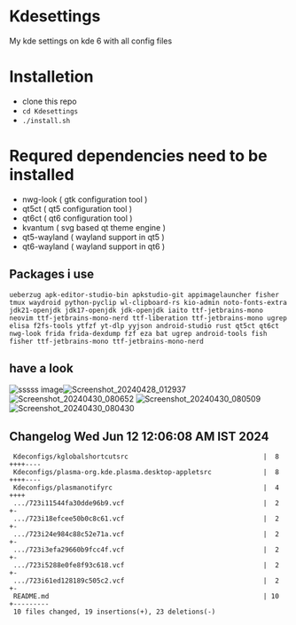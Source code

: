 # Kdesettings
  My kde settings on kde 6 with all config files
 
# Installetion
- clone this repo
- `cd Kdesettings`
- `./install.sh`

# Requred dependencies need to be installed
- nwg-look                                                ( gtk configuration tool )
- qt5ct                                                  ( qt5 configuration tool )
- qt6ct                                                  ( qt6 configuration tool )
- kvantum                                                ( svg based qt theme engine )
- qt5-wayland                                            ( wayland support in qt5 )
- qt6-wayland                                            ( wayland support in qt6 )

## Packages i use 
``` 
ueberzug apk-editor-studio-bin apkstudio-git appimagelauncher fisher tmux waydroid python-pyclip wl-clipboard-rs kio-admin noto-fonts-extra jdk21-openjdk jdk17-openjdk jdk-openjdk iaito ttf-jetbrains-mono neovim ttf-jetbrains-mono-nerd ttf-liberation ttf-jetbrains-mono ugrep elisa f2fs-tools ytfzf yt-dlp yyjson android-studio rust qt5ct qt6ct nwg-look frida frida-dexdump fzf eza bat ugrep android-tools fish fisher ttf-jetbrains-mono ttf-jetbrains-mono-nerd 

```
## have a look
![sssss](https://github.com/ALEX5402/Kdesettings/assets/76860596/b80d5c47-3875-4c11-a451-b70e212b507a)
image![Screenshot_20240428_012937](https://github.com/ALEX5402/Kdesettings/assets/76860596/dc3b01ac-b289-4165-a134-acf529370561)
![Screenshot_20240430_080652](https://github.com/ALEX5402/Kdesettings/assets/76860596/7f518edf-ff0b-41fd-853c-b78ea457078f)
![Screenshot_20240430_080509](https://github.com/ALEX5402/Kdesettings/assets/76860596/e7017410-fc18-4a68-b25f-7132873ecb0b)
![Screenshot_20240430_080430](https://github.com/ALEX5402/Kdesettings/assets/76860596/3f8e5ecb-7374-4b09-82d1-942c918de48f)

 
## Changelog Wed Jun 12 12:06:08 AM IST 2024
```
 Kdeconfigs/kglobalshortcutsrc                                  |  8 ++++----
 Kdeconfigs/plasma-org.kde.plasma.desktop-appletsrc             |  8 ++++----
 Kdeconfigs/plasmanotifyrc                                      |  4 ++++
 .../723i11544fa30dde96b9.vcf                                   |  2 +-
 .../723i18efcee50b0c8c61.vcf                                   |  2 +-
 .../723i24e984c88c52e71a.vcf                                   |  2 +-
 .../723i3efa29660b9fcc4f.vcf                                   |  2 +-
 .../723i5288e0fe8f93c618.vcf                                   |  2 +-
 .../723i61ed128189c505c2.vcf                                   |  2 +-
 README.md                                                      | 10 +---------
 10 files changed, 19 insertions(+), 23 deletions(-)
```
 
